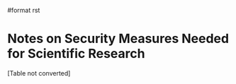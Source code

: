 \#format rst

Notes on Security Measures Needed for Scientific Research
=========================================================

[Table not converted]
